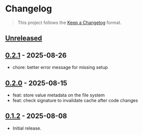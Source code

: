 # Changelog

> This project follows the [Keep a Changelog](https://keepachangelog.com/en/1.1.0/) format.

## [Unreleased]

## [0.2.1] - 2025-08-26
* chore: better error message for missing setup

## [0.2.0] - 2025-08-15
* feat: store value metadata on the file system
* feat: check signature to invalidate cache after code changes

## [0.1.2] - 2025-08-08

* Initial release.


[unreleased]: https://github.com/vitalets/global-cache/compare/0.2.1...HEAD
[0.2.1]: https://github.com/vitalets/global-cache/compare/0.2.0...0.2.1
[0.2.0]: https://github.com/vitalets/global-cache/compare/0.1.2...0.2.0
[0.1.2]: https://github.com/vitalets/global-cache/compare/0.1.1...0.1.2
